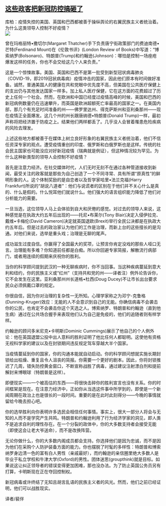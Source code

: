 <!--1594065126000-->
[这些政客把新冠防控搞砸了](https://cn.ft.com/story/001088425?full=y)
------

<div></div><div class="story-lead">库柏：疫情失控的美国、英国和巴西都被善于操纵舆论的右翼民族主义者统治着。为什么这类领导人控制不好疫情？</div><div class=" story-image image"><img src="https://thumbor.ftacademy.cn/unsafe/1340x754/https://thumbor.ftacademy.cn/unsafe/picture/1/000096941_piclink.jpg"></div><div class="story-body"><div id="story-body-container"><p>曾在玛格丽特•撒切尔(Margaret Thatcher)手下负责唐宁街政策部门的费迪南德•芒特(Ferdinand Mount)在《伦敦书评》(London Review of Books)中写道：“博索纳罗(Bolsonaro)、特朗普(Trump)和约翰逊(Johnson)：哪怕是控制一场痤疮爆发这样的任务，你也不会交给这几个人来负责。”</p><p>这是一个惊悚故事。美国、英国和巴西不是第一批受到新型冠状病毒肺炎（COVID-19，即2019冠状病毒病）疫情冲击的国家，因此他们原本有时间做好准备。诚然，普通美国人的健康在共和党眼中优先度不高，但美国在公共医疗保健上的支出仍与其他发达国家一样多。加上私人医疗保健，它在这方面的花费超过了历史上任何一个社会。然而，在欧洲和中国已经度过疫情高峰的时候，美国和巴西的新冠病例数量仍在迅速攀升，而英国是欧洲超额死亡率最高的国家之一。在美国内部，那几个有充足时间准备的州——佛罗里达州、得克萨斯州和亚利桑那州——现在疫情正全面爆发。这几个州的州长跟唐纳德•特朗普(Donald Trump)一样，最初声称将把经济置于防疫之上。结果他们两样都丢了。几乎没人会冒着罹患危险疾病的风险去理发。</p><p>上述这些地方都被善于在媒体上树立良好形象的右翼民族主义者统治着，他们不信任资深专家的观点。遭受疫情重创的印度、俄罗斯和白俄罗斯也是这样。传统的社会民主国家也可能没应对好新冠疫情（瑞典就是例证），但这种情况较为罕见。为什么这种新类型的领导人会控制不好疫情？</p><p>首先是注意力经济。在社交媒体时代，人们无时无刻不在通过各种管道接收到新闻，最受关注的政客就是那些为自己创造了一个不同寻常、具有所谓“原真性”的鲜明形象的人。这个体制奖励的是自恋者以及哲学家哈里•法兰克福(Harry Frankfurt)所说的“胡说八道者”：他们与说谎者的区别在于他们并不关心什么是真的、什么是假的。什么悦耳他们就说什么。他们强大的语言组织能力降低了他们对分析能力的需要。</p><div  data-o-ads-name="mpu-middle1" class="o-ads in-article-advert" data-o-ads-formats-default="false"  data-o-ads-formats-small="FtcMobileMpu"  data-o-ads-formats-medium="FtcMpu" data-o-ads-formats-large="FtcMpu" data-o-ads-formats-extra="FtcMpu" data-o-ads-targeting="cnpos=middle1;" data-cy='[{"devices":["PC","iPhoneWeb","AndroidWeb","iPhoneApp","AndroidApp"],"pattern":"MPU","position":"Middle1","container":"mpuInStory"}]'></div><p>一旦当选，这位领导人马上会体验到自大和厌倦的感觉。对过去的领导人来说，这种感觉是在执政大约五年后出现的——托尼•布莱尔(Tony Blair)决定入侵伊拉克、戴维•卡梅伦(David Cameron)决定就英国退欧(Brexit)举行全民公决都是在执政大约五年后。但是过去的政治家认为他们的工作是治理，而新上台的这些擅长的是沟通。对他们来说，选举是重头戏；治理是无聊的尾声。</p><p>成功滋生过度自信。你赢得了全国最大的奖项，让预言你肯定没戏的那些人哑口无言。治理能有多难？你知道前任都是白痴。所以你回避专家简报，解散流行病部门，或者用连续的假期来庆祝你的胜利。</p><p>当你的科学顾问提到武汉的一种无聊疾病时，你不当回事。当这种疾病蔓延到意大利和纽约，你的民族主义或“红州”（支持共和党的州——译者注）例外论告诉你，它不会发生在这里。亚利桑那州州长道格•杜西(Doug Ducey)不让市长出台要求民众必须佩戴口罩的规定。</p><p>你很自信，因为你对治理的复杂性一无所知。心理学家称之为邓宁-克鲁格(Dunning-Kruger)效应：无能的人不会意识到自己的无能。你确信病毒不会袭击你的公民，也肯定不会袭击你这个天选之人。博索纳罗、特朗普和约翰逊（直到他生病）通过在公共场合握手来表现他们认为自己是免疫的，他们的追随者则有样学样。</p><p>约翰逊的顾问多米尼克•卡明斯(Dominic Cummings)展示了他自己的个人例外论：他在英国退盟公投中出人意料的胜利证明了他比任何人都聪明。这使他有资格无视科学家的建议以及在封锁期间违反规定驾车穿越大半个国家。</p><p>当疫情蔓延到你的国家，你的沟通本能就自动启动。你的科学顾问想就实施长期封锁给出枯燥、重复且令人沮丧的简报。你需要一个更好的剧本。因此，你将封锁推迟了几周，错失防控黄金窗口，不断宣称战胜了病毒，通过建议注射漂白剂和提前解封来博眼球（特朗普是这样）。</p><div data-o-ads-name="mpu-middle2" class="o-ads in-article-advert" data-o-ads-formats-default="false"  data-o-ads-formats-small="FtcMobileMpu"  data-o-ads-formats-medium="false" data-o-ads-formats-large="false" data-o-ads-formats-extra="false" data-o-ads-targeting="cnpos=middle2;" data-cy='[{"devices":["iPhoneWeb","AndroidWeb","iPhoneApp","AndroidApp"],"pattern":"MPU","position":"Middle2","container":"mpuInStory"}]'></div><p>即便现实——一个被高估的东西——将很快击碎你的胜利宣言也没有关系。你的时间框架是现在。在注意力经济中，正如你从当选这件事中所学到的，即使是一个新闻周期在政治上也是很长的一段时间。重要的是在此时此刻得分——今晚的事情就留给今晚去担心吧。</p><p>你的选举胜利向你表明许多选民会相信任何事情。事实上，很大一部分人将会与无知的人而不是学究产生共鸣。特朗普和约翰逊利用了行为经济学家的洞见，即人类不是追求自利的理性存在。在一个分裂的政体中，你的大多数支持者会接受无能（即使这会让老大爷送命），而不是改换阵营。</p><p>无论你做什么，你的大多数内阁成员都会支持。你选择他们是因为忠诚，而不是因为他们在采购个人防护装备方面的能力。你也摆脱了时髦的多样性：特朗普和博索纳罗身边清一色的富有白人男性（亲戚最好），而约翰逊的亲信圈里绝大多数人是毕业于私立学校和牛津大学(Oxford)的男性。团体迷思(groupthink)就是目标。如果说这让纠正领导者的错误变得更加困难，那也没办法。为了防止英国公务员另有打算，卡明斯现在正在夺回控制权。</p><p>新冠病毒或许终结了无知且胡言乱语的民族主义者的风光。然而，他们之前已经证明，他们可以战胜现实。</p><p>译者/裴伴</p></div><div class="clearfloat"></div></div>
